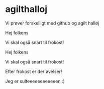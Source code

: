 # agilthalloj

Vi prøver forskelligt med github og agilt halløj

Hej folkens

Vi skal også snart til frokost!

Hej folkens

Vi skal også snart til frokost!


Efter frokost er der øvelser!

Jeg er sulteeeeeeeeeeeen :)
